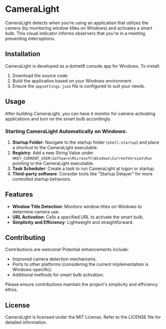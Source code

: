 # CameraLight

CameraLight detects when you're using an application that utilizes the camera (by monitoring window titles on Windows) and activates a smart bulb. This visual indicator informs observers that you're in a meeting, preventing interruptions.

## Installation

CameraLight is developed as a dotnet8 console app for Windows. To install:

1. Download the source code.
2. Build the application based on your Windows environment.
3. Ensure the `appsettings.json` file is configured to suit your needs.

## Usage

After building CameraLight, you can have it monitor for camera-activating applications and turn on the smart bulb accordingly.

### Starting CameraLight Automatically on Windows:

1. **Startup Folder**: Navigate to the startup folder (`shell:startup`) and place a shortcut to the CameraLight executable.
2. **Registry**: Add a new String Value under `HKEY_CURRENT_USER\Software\Microsoft\Windows\CurrentVersion\Run` pointing to the CameraLight executable.
3. **Task Scheduler**: Create a task to run CameraLight at logon or startup.
4. **Third-party software**: Consider tools like "Startup Delayer" for more controlled startup behaviors.

## Features

- **Window Title Detection**: Monitors window titles on Windows to determine camera use.
- **URL Activation**: Calls a specified URL to activate the smart bulb.
- **Simplicity and Efficiency**: Lightweight and straightforward.

## Contributing

Contributions are welcome! Potential enhancements include:

- Improved camera detection mechanisms.
- Ports to other platforms (considering the current implementation is Windows-specific).
- Additional methods for smart bulb activation.

Please ensure contributions maintain the project's simplicity and efficiency ethos.

## License

CameraLight is licensed under the MIT License. Refer to the LICENSE file for detailed information.
